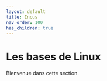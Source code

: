 ```yaml
---
layout: default
title: Incus
nav_order: 100
has_children: true
---
```


# Les bases de Linux

Bienvenue dans cette section.
